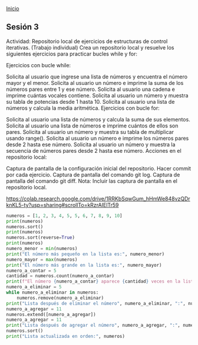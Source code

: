 <!-- No borrar o modificar -->
[Inicio](./index.md)

## Sesión 3 


<!-- Su documentación aquí -->


Actividad: Repositorio local de ejercicios de estructuras de control iterativas. (Trabajo individual)
Crea un repositorio local y resuelve los siguientes ejercicios para practicar bucles while y for:

Ejercicios con bucle while:

Solicita al usuario que ingrese una lista de números y encuentra el número mayor y el menor.
Solicita al usuario un número e imprime la suma de los números pares entre 1 y ese número.
Solicita al usuario una cadena e imprime cuántas vocales contiene.
Solicita al usuario un número y muestra su tabla de potencias desde 1 hasta 10.
Solicita al usuario una lista de números y calcula la media aritmética.
Ejercicios con bucle for:

Solicita al usuario una lista de números y calcula la suma de sus elementos.
Solicita al usuario una lista de números e imprime cuántos de ellos son pares.
Solicita al usuario un número y muestra su tabla de multiplicar usando range().
Solicita al usuario un número e imprime los números pares desde 2 hasta ese número.
Solicita al usuario un número y muestra la secuencia de números pares desde 2 hasta ese número.
Acciones en el repositorio local:

Captura de pantalla de la configuración inicial del repositorio.
Hacer commit por cada ejercicio.
Captura de pantalla del comando git log.
Captura de pantalla del comando git diff.
Nota: Incluir las captura de pantalla en el repositorio local.








https://colab.research.google.com/drive/1RRKbSqwGum_hHmWe848vzQDrknKL5-ty?usp=sharing#scrollTo=kRzrAIElTr59


```python 
numeros = [1, 2, 3, 4, 5, 5, 6, 7, 8, 9, 10]
print(numeros)
numeros.sort()
print(numeros)
numeros.sort(reverse=True)
print(numeros)
numero_menor = min(numeros)
print("El número más pequeño en la lista es:", numero_menor)
numero_mayor = max(numeros)
print("El número más grande en la lista es:", numero_mayor)
numero_a_contar = 5
cantidad = numeros.count(numero_a_contar)
print(f"El número {numero_a_contar} aparece {cantidad} veces en la lista.")
numero_a_eliminar = 5
while numero_a_eliminar in numeros:
    numeros.remove(numero_a_eliminar)
print("Lista después de eliminar el número", numero_a_eliminar, ":", numeros)
numero_a_agregar = 11
numeros.extend([numero_a_agregar])
numero_a_agregar = 11
print("Lista después de agregar el número", numero_a_agregar, ":", numeros)
numeros.sort()
print("Lista actualizada en orden:", numeros)
```




